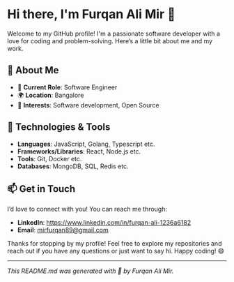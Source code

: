 # Hi there, I'm Furqan Ali Mir 👋

Welcome to my GitHub profile! I'm a passionate software developer with a love for coding and problem-solving. Here’s a little bit about me and my work.

## 🚀 About Me

- 💼 **Current Role**: Software Engineer 
- 🌍 **Location**: Bangalore
- 🧩 **Interests**: Software development, Open Source

## 🔧 Technologies & Tools

- **Languages**: JavaScript, Golang, Typescript etc.
- **Frameworks/Libraries**: React, Node.js etc.
- **Tools**: Git, Docker etc.
- **Databases**: MongoDB, SQL, Redis etc.

## 📫 Get in Touch

I’d love to connect with you! You can reach me through:

- **LinkedIn**: https://www.linkedin.com/in/furqan-ali-1236a6182
- **Email**: mirfurqan89@gmail.com
<!--
## 📊 GitHub Stats

![Furqan's GitHub Stats](https://github-readme-stats.vercel.app/api?username=Furqanalimir&show_icons=true&hide_title=true&count_private=true&hide=prs&include_all_commits=true&line_height=24&theme=radical)

## 💡 Fun Fact
-->
Thanks for stopping by my profile! Feel free to explore my repositories and reach out if you have any questions or just want to say hi. Happy coding! 😄

---

*This README.md was generated with 💙 by Furqan Ali Mir.*
